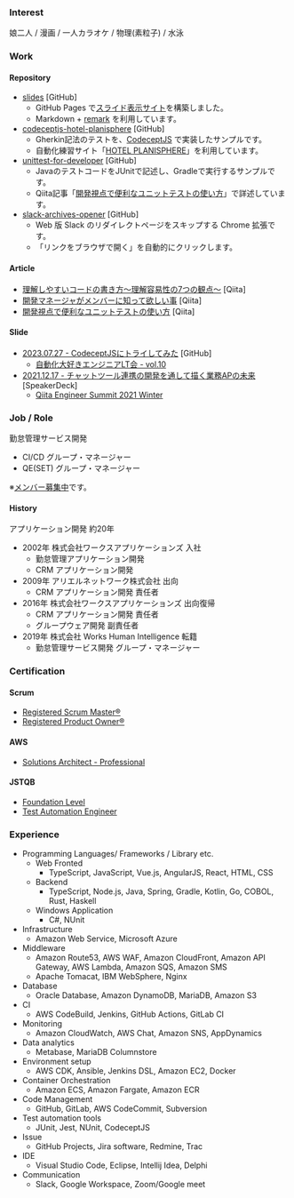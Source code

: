 ### Interest

娘二人 / 漫画 / 一人カラオケ / 物理(素粒子) / 水泳

### Work

#### Repository

- [slides](https://github.com/goataka/slides) [GitHub]
  - GitHub Pages で[スライド表示サイト](https://goataka.github.io/slides/)を構築しました。
  - Markdown + [remark](https://github.com/gnab/remark) を利用しています。
- [codeceptjs-hotel-planisphere](https://github.com/goataka/codeceptjs-hotel-planisphere) [GitHub]
  - Gherkin記法のテストを、[CodeceptJS](https://codecept.io/) で実装したサンプルです。
  - 自動化練習サイト「[HOTEL PLANISPHERE](https://hotel.testplanisphere.dev/ja/)」を利用しています。
- [unittest-for-developer](https://github.com/goataka/unittest-for-developer) [GitHub]
  - JavaのテストコードをJUnitで記述し、Gradleで実行するサンプルです。
  - Qiita記事「[開発視点で便利なユニットテストの使い方](https://qiita.com/goataka/items/f35423265630ed68d3d2)」で詳述しています。
- [slack-archives-opener](https://github.com/goataka/slack-archives-opener) [GitHub]
  - Web 版 Slack のリダイレクトページをスキップする Chrome 拡張です。
  - 「リンクをブラウザで開く」を自動的にクリックします。

#### Article

- [理解しやすいコードの書き方～理解容易性の7つの観点～](https://qiita.com/goataka/items/ae1959c29036dc4929fe) [Qiita]
- [開発マネージャがメンバーに知って欲しい事](https://qiita.com/goataka/items/247e0c086dc39d6f1102) [Qiita]
- [開発視点で便利なユニットテストの使い方](https://qiita.com/goataka/items/f35423265630ed68d3d2) [Qiita]

#### Slide

- [2023.07.27 - CodeceptJSにトライしてみた](https://goataka.github.io/slides/index.html?20230927-try-codeceptjs.md) [GitHub]
  - [自動化大好きエンジニアLT会 - vol.10](https://rakus.connpass.com/event/293767/)
- [2021.12.17 - チャットツール連携の開発を通して描く業務APの未来](https://speakerdeck.com/whisaiyo/qiita-summit) [SpeakerDeck]
  - [Qiita Engineer Summit 2021 Winter](https://qiita.com/official-campaigns/engineer-summit/2021-winter)

### Job / Role

勤怠管理サービス開発

- CI/CD グループ・マネージャー
- QE(SET) グループ・マネージャー

※[メンバー募集中](https://job.axol.jp/pm/c/works-hi/job/list)です。

#### History

アプリケーション開発 約20年

- 2002年 株式会社ワークスアプリケーションズ 入社
  - 勤怠管理アプリケーション開発
  - CRM アプリケーション開発
- 2009年 アリエルネットワーク株式会社 出向
  - CRM アプリケーション開発 責任者
- 2016年 株式会社ワークスアプリケーションズ 出向復帰
  - CRM アプリケーション開発 責任者
  - グループウェア開発 副責任者
- 2019年 株式会社 Works Human Intelligence 転籍
  - 勤怠管理サービス開発 グループ・マネージャー

### Certification

#### Scrum

- [Registered Scrum Master®](https://scruminc.jp/training/master/)
- [Registered Product Owner®](https://scruminc.jp/training/owner/)

#### AWS

- [Solutions Architect - Professional](https://aws.amazon.com/jp/certification/certified-solutions-architect-professional/)

#### JSTQB

- [Foundation Level](https://jstqb.jp/syllabus.html#syllabus_foundation)
- [Test Automation Engineer](https://jstqb.jp/syllabus.html#syllabus_advanced_specialist)

### Experience

- Programming Languages/ Frameworks / Library etc.
  - Web Fronted
    - TypeScript, JavaScript, Vue.js, AngularJS, React, HTML, CSS
  - Backend
    - TypeScript, Node.js, Java, Spring, Gradle, Kotlin, Go, COBOL, Rust, Haskell
  - Windows Application
    - C#, NUnit
- Infrastructure
  - Amazon Web Service, Microsoft Azure
- Middleware
  - Amazon Route53, AWS WAF, Amazon CloudFront, Amazon API Gateway, AWS Lambda, Amazon SQS, Amazon SMS
  - Apache Tomacat, IBM WebSphere, Nginx
- Database
  - Oracle Database, Amazon DynamoDB, MariaDB, Amazon S3
- CI
  - AWS CodeBuild, Jenkins, GitHub Actions, GitLab CI
- Monitoring
  - Amazon CloudWatch, AWS Chat, Amazon SNS, AppDynamics
- Data analytics
  - Metabase, MariaDB Columnstore
- Environment setup
  - AWS CDK, Ansible, Jenkins DSL, Amazon EC2, Docker
- Container Orchestration
  - Amazon ECS, Amazon Fargate, Amazon ECR
- Code Management
  - GitHub, GitLab, AWS CodeCommit, Subversion
- Test automation tools
  - JUnit, Jest, NUnit, CodeceptJS
- Issue
  - GitHub Projects, Jira software, Redmine, Trac
- IDE
  - Visual Studio Code, Eclipse, Intellij Idea, Delphi
- Communication
  - Slack, Google Workspace, Zoom/Google meet  
